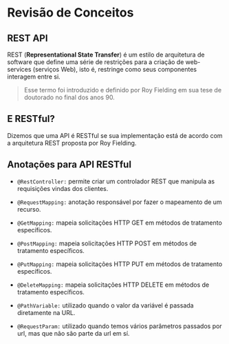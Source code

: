 # Revisão de Conceitos


## REST API

REST (**Representational State Transfer**) é um estilo de arquitetura de software que define uma série de restrições para a criação de web-services (serviços Web), isto é, restringe como seus componentes interagem entre si.

> Esse termo foi introduzido e definido por Roy Fielding em sua tese de doutorado no final dos anos 90.

## E RESTful?

Dizemos que uma API é RESTful se sua implementação está de acordo com a arquitetura REST proposta por Roy Fielding. 

## Anotações para API RESTful

- `@RestController:` permite criar um controlador REST que manipula as requisições vindas dos clientes.

- `@RequestMapping:` anotação responsável por fazer o mapeamento de um recurso.

- `@GetMapping:` mapeia solicitações HTTP GET em métodos de tratamento específicos.
 
- `@PostMapping:` mapeia solicitações HTTP POST em métodos de tratamento específicos.

- `@PutMapping:` mapeia solicitações HTTP PUT em métodos de tratamento específicos.

- `@DeleteMapping:` mapeia solicitações HTTP DELETE em métodos de tratamento específicos.

- `@PathVariable:` utilizado quando o valor da variável é passada diretamente na URL.

- `@RequestParam:` utilizado quando temos vários parâmetros passados por url, mas que não são parte da url em sí.

